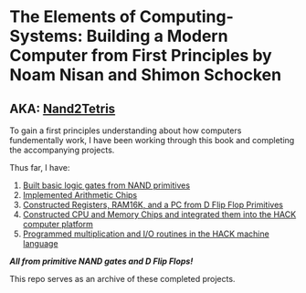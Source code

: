 # The Elements of Computing-Systems: Building a Modern Computer from First Principles by Noam Nisan and Shimon Schocken
## AKA: [Nand2Tetris](https://www.nand2tetris.org/)

To gain a first principles understanding about how computers fundementally work, I have been working through this book and completing the accompanying projects.

Thus far, I have:
1. [Built basic logic gates from NAND primitives](https://github.com/jordanvieler/The_Elements_of_Computing_Systems/tree/main/Boolean_Logic)
2. [Implemented Arithmetic Chips](https://github.com/jordanvieler/The_Elements_of_Computing_Systems/tree/main/Boolean_Arithmetic)
3. [Constructed Registers, RAM16K, and a PC from D Flip Flop Primitives](https://github.com/jordanvieler/The_Elements_of_Computing_Systems/tree/main/Sequential_Logic)
4. [Constructed CPU and Memory Chips and integrated them into the HACK computer platform](https://github.com/jordanvieler/The_Elements_of_Computing_Systems/tree/main/Computer_Architecture)
5. [Programmed multiplication and I/O routines in the HACK machine language](https://github.com/jordanvieler/The_Elements_of_Computing_Systems/tree/main/Machine_Language)

***All from primitive NAND gates and D Flip Flops!***

This repo serves as an archive of these completed projects.
